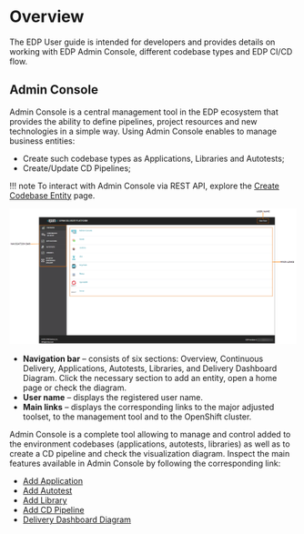 # Overview

The EDP User guide is intended for developers and provides details on working with EDP Admin Console, different codebase types and EDP CI/CD flow.

## Admin Console

Admin Console is a central management tool in the EDP ecosystem that provides the ability to define pipelines, project resources and new technologies in a simple way. Using Admin Console enables to manage business entities:

- Create such codebase types as Applications, Libraries and Autotests;
- Create/Update CD Pipelines;

!!! note
    To interact with Admin Console via REST API, explore the [Create Codebase Entity](../developer-guide/rest-api.md) page.

![overview-page](../assets/user-guide/ac-overview-page.png "overview-page")

- **Navigation bar** – consists of six sections: Overview, Continuous Delivery, Applications, Autotests, Libraries, and Delivery Dashboard Diagram. Click the necessary section to add an entity, open a home page or check the diagram.
- **User name** – displays the registered user name.
- **Main links** – displays the corresponding links to the major adjusted toolset, to the management tool and to the OpenShift cluster.

Admin Console is a complete tool allowing to manage and control added to the environment codebases (applications, autotests, libraries) as well as to create a CD pipeline and check the visualization diagram.
Inspect the main features available in Admin Console by following the corresponding link:

- [Add Application](add-application.md)
- [Add Autotest](add-autotest.md)
- [Add Library](add-library.md)
- [Add CD Pipeline](add-cd-pipeline.md)
- [Delivery Dashboard Diagram](d-d-diagram.md)
